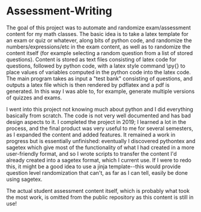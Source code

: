 # Assessment-Writing

The goal of this project was to automate and randomize exam/assessment content for my math classes. The basic idea is to take a latex template for an exam or quiz or whatever, along bits of python code, and randomize the numbers/expressions/etc in the exam content, as well as to randomize the content itself (for example selecting a random question from a list of stored questions). Content is stored as text files consisting of latex code for questions, followed by python code, with a latex style command \py{<content>} to place values of variables computed in the python code into the latex code. The main program takes as input a "test bank" consisting of questions, and outputs a latex file which is then rendered by pdflatex and a pdf is generated. In this way I was able to, for example, generate multiple versions of quizzes and exams. 

I went into this project not knowing much about python and I did everything basically from scratch. The code is not very well documented and has bad design aspects to it. I completed the project in 2019; I learned a lot in the process, and the final product was very useful to me for several semesters, as I expanded the content and added features. It remained a work in progress but is essentially unfinished: eventually I discovered pythontex and sagetex which give most of the functionality of what I had created in a more user-friendly format, and so I wrote scripts to transfer the content I'd already created into a sagetex format, which I current use. If I were to redo this, it might be a good idea to use a jinja template--this would provide question level randomization that can't, as far as I can tell, easily be done using sagetex. 

The actual student assessment content itself, which is probably what took the most work, is omitted from the public repository as this content is still in use!
